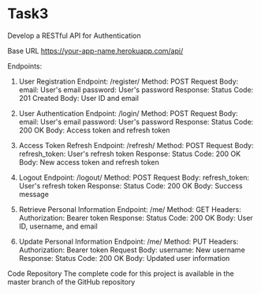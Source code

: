 # Task3
Develop a RESTful API for Authentication

Base URL
https://your-app-name.herokuapp.com/api/

Endpoints:
1. User Registration
Endpoint: /register/
Method: POST
Request Body:
email: User's email
password: User's password
Response:
Status Code: 201 Created
Body: User ID and email

2. User Authentication
Endpoint: /login/
Method: POST
Request Body:
email: User's email
password: User's password
Response:
Status Code: 200 OK
Body: Access token and refresh token

3. Access Token Refresh
Endpoint: /refresh/
Method: POST
Request Body:
refresh_token: User's refresh token
Response:
Status Code: 200 OK
Body: New access token and refresh token

4. Logout
Endpoint: /logout/
Method: POST
Request Body:
refresh_token: User's refresh token
Response:
Status Code: 200 OK
Body: Success message

5. Retrieve Personal Information
Endpoint: /me/
Method: GET
Headers:
Authorization: Bearer token
Response:
Status Code: 200 OK
Body: User ID, username, and email

6. Update Personal Information
Endpoint: /me/
Method: PUT
Headers:
Authorization: Bearer token
Request Body:
username: New username
Response:
Status Code: 200 OK
Body: Updated user information

Code Repository
The complete code for this project is available in the master branch of the GitHub repository
